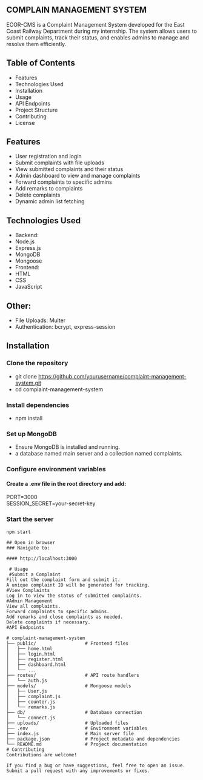 ## COMPLAIN MANAGEMENT SYSTEM
ECOR-CMS is a Complaint Management System developed for the East Coast Railway Department during my internship. The system allows users to submit complaints, track their status, and enables admins to manage and resolve them efficiently.

## Table of Contents
- Features
- Technologies Used
- Installation
- Usage
- API Endpoints
- Project Structure
- Contributing
- License

## Features
- User registration and login
- Submit complaints with file uploads
- View submitted complaints and their status
- Admin dashboard to view and manage complaints
- Forward complaints to specific admins
- Add remarks to complaints
- Delete complaints
- Dynamic admin list fetching

 ## Technologies Used
- Backend:
- Node.js
- Express.js
- MongoDB
- Mongoose
- Frontend:
- HTML
- CSS
- JavaScript
## Other:
- File Uploads: Multer
- Authentication: bcrypt, express-session

## Installation
### Clone the repository
- git clone https://github.com/yourusername/complaint-management-system.git
- cd complaint-management-system
### Install dependencies
- npm install
### Set up MongoDB
- Ensure MongoDB is installed and running.
- a database named main server and a collection named complaints.

### Configure environment variables
#### Create a .env file in the root directory and add:
PORT=3000  
SESSION_SECRET=your-secret-key  

### Start the server
```
npm start

## Open in browser
### Navigate to:

#### http://localhost:3000

 # Usage
 #Submit a Complaint
Fill out the complaint form and submit it.
A unique complaint ID will be generated for tracking.
#View Complaints
Log in to view the status of submitted complaints.
#Admin Management
View all complaints.
Forward complaints to specific admins.
Add remarks and close complaints as needed.
Delete complaints if necessary.
#API Endpoints

# complaint-management-system
├── public/                  # Frontend files
│   ├── home.html
│   ├── login.html
│   ├── register.html
│   ├── dashboard.html
│   └── ...
├── routes/                  # API route handlers
│   └── auth.js
├── models/                  # Mongoose models
│   ├── User.js
│   ├── complaint.js
│   ├── counter.js
│   └── remarks.js
├── db/                      # Database connection
│   └── connect.js
├── uploads/                 # Uploaded files
├── .env                     # Environment variables
├── index.js                 # Main server file
├── package.json             # Project metadata and dependencies
└── README.md                # Project documentation
# Contributing
Contributions are welcome!

If you find a bug or have suggestions, feel free to open an issue.
Submit a pull request with any improvements or fixes.






